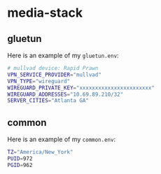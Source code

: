 # media-stack

## gluetun

Here is an example of my `gluetun.env`:

```sh
# mullvad device: Rapid Prawn
VPN_SERVICE_PROVIDER="mullvad"
VPN_TYPE="wireguard"
WIREGUARD_PRIVATE_KEY="xxxxxxxxxxxxxxxxxxxxxxx"
WIREGUARD_ADDRESSES="10.69.89.210/32"
SERVER_CITIES="Atlanta GA"
```

## common

Here is an example of my `common.env`:

```sh
TZ="America/New_York"
PUID=972
PGID=962
```
